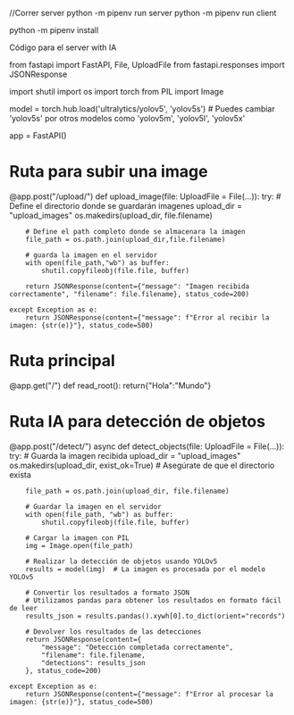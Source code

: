 //Correr server
python -m pipenv run server
python -m pipenv run client 

python -m pipenv install 




Código para el server with IA

from fastapi import FastAPI, File, UploadFile
from fastapi.responses import JSONResponse 

import shutil
import os
import torch
from PIL import Image

model = torch.hub.load('ultralytics/yolov5', 'yolov5s')  # Puedes cambiar 'yolov5s' por otros modelos como 'yolov5m', 'yolov5l', 'yolov5x'

app = FastAPI()

# Ruta para subir una image
@app.post("/upload/")
def upload_image(file: UploadFile = File(...)):
    try:
        # Define el directorio donde se guardarán imagenes
        upload_dir = "upload_images"
        os.makedirs(upload_dir, file.filename)

        # Define el path completo donde se almacenara la imagen
        file_path = os.path.join(upload_dir,file.filename)
     
        # guarda la imagen en el servidor
        with open(file_path,"wb") as buffer:
            shutil.copyfileobj(file.file, buffer)
        
        return JSONResponse(content={"message": "Imagen recibida correctamente", "filename": file.filename}, status_code=200)

    except Exception as e:
        return JSONResponse(content={"message": f"Error al recibir la imagen: {str(e)}"}, status_code=500)

# Ruta principal
@app.get("/")
def read_root():
    return{"Hola":"Mundo"}

# Ruta IA para detección de objetos
@app.post("/detect/")
async def detect_objects(file: UploadFile = File(...)):
    try:
        # Guarda la imagen recibida
        upload_dir = "upload_images"
        os.makedirs(upload_dir, exist_ok=True)  # Asegúrate de que el directorio exista

        file_path = os.path.join(upload_dir, file.filename)
        
        # Guardar la imagen en el servidor
        with open(file_path, "wb") as buffer:
            shutil.copyfileobj(file.file, buffer)

        # Cargar la imagen con PIL
        img = Image.open(file_path)

        # Realizar la detección de objetos usando YOLOv5
        results = model(img)  # La imagen es procesada por el modelo YOLOv5

        # Convertir los resultados a formato JSON
        # Utilizamos pandas para obtener los resultados en formato fácil de leer
        results_json = results.pandas().xywh[0].to_dict(orient="records")

        # Devolver los resultados de las detecciones
        return JSONResponse(content={
            "message": "Detección completada correctamente",
            "filename": file.filename,
            "detections": results_json
        }, status_code=200)

    except Exception as e:
        return JSONResponse(content={"message": f"Error al procesar la imagen: {str(e)}"}, status_code=500)

    
